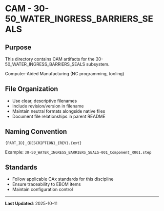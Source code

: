 # CAM - 30-50_WATER_INGRESS_BARRIERS_SEALS

## Purpose

This directory contains CAM artifacts for the 30-50_WATER_INGRESS_BARRIERS_SEALS subsystem.

Computer-Aided Manufacturing (NC programming, tooling)

## File Organization

- Use clear, descriptive filenames
- Include revision/version in filename
- Maintain neutral formats alongside native files
- Document file relationships in parent README

## Naming Convention

```
{PART_ID}_{DESCRIPTION}_{REV}.{ext}
```

Example: `30-50_WATER_INGRESS_BARRIERS_SEALS-001_Component_R001.step`

## Standards

- Follow applicable CAx standards for this discipline
- Ensure traceability to EBOM items
- Maintain configuration control

---

**Last Updated**: 2025-10-11

